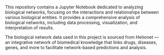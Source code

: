 This repository contains a Jupyter Notebook dedicated to analyzing biological networks, focusing on the interactions and relationships between various biological entities.
It provides a comprehensive analysis of biological networks, including data processing, visualization, and interpretation of results.

The biological network data used in this project is sourced from Hetionet — an integrative network of biomedical knowledge that links drugs, diseases, genes, and more to facilitate network-based predictions and analysis.
